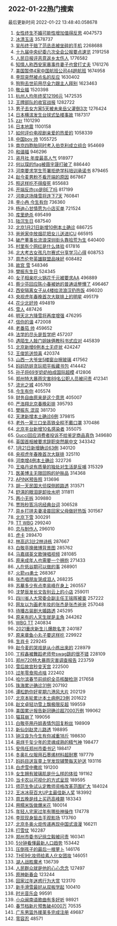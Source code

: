 ## 2022-01-22热门搜索 
最后更新时间 2022-01-22 13:48:40.058678 
1. [女性终生不婚可能性增加值得反思](https://s.weibo.com/weibo?q=%23%E5%A5%B3%E6%80%A7%E7%BB%88%E7%94%9F%E4%B8%8D%E5%A9%9A%E5%8F%AF%E8%83%BD%E6%80%A7%E5%A2%9E%E5%8A%A0%E5%80%BC%E5%BE%97%E5%8F%8D%E6%80%9D%23&Refer=top) 4047573
1. [冰清玉洁](https://s.weibo.com/weibo?q=%E5%86%B0%E6%B8%85%E7%8E%89%E6%B4%81&Refer=top) 3578737
1. [吴彤终于赔了范丞丞被坐碎的手机](https://s.weibo.com/weibo?q=%23%E5%90%B4%E5%BD%A4%E7%BB%88%E4%BA%8E%E8%B5%94%E4%BA%86%E8%8C%83%E4%B8%9E%E4%B8%9E%E8%A2%AB%E5%9D%90%E7%A2%8E%E7%9A%84%E6%89%8B%E6%9C%BA%23&Refer=top) 2268688
1. [十九届中央纪委六次全会公报要点速览](https://s.weibo.com/weibo?q=%23%E5%8D%81%E4%B9%9D%E5%B1%8A%E4%B8%AD%E5%A4%AE%E7%BA%AA%E5%A7%94%E5%85%AD%E6%AC%A1%E5%85%A8%E4%BC%9A%E5%85%AC%E6%8A%A5%E8%A6%81%E7%82%B9%E9%80%9F%E8%A7%88%23&Refer=top) 2191258
1. [人民日报评恶意返乡太伤人](https://s.weibo.com/weibo?q=%23%E4%BA%BA%E6%B0%91%E6%97%A5%E6%8A%A5%E8%AF%84%E6%81%B6%E6%84%8F%E8%BF%94%E4%B9%A1%E5%A4%AA%E4%BC%A4%E4%BA%BA%23&Refer=top) 1776582
1. [知情人称西安家暴事件妻子也曾打丈夫](https://s.weibo.com/weibo?q=%23%E7%9F%A5%E6%83%85%E4%BA%BA%E7%A7%B0%E8%A5%BF%E5%AE%89%E5%AE%B6%E6%9A%B4%E4%BA%8B%E4%BB%B6%E5%A6%BB%E5%AD%90%E4%B9%9F%E6%9B%BE%E6%89%93%E4%B8%88%E5%A4%AB%23&Refer=top) 1761276
1. [美国暂停4家中国航班公司44趟航班](https://s.weibo.com/weibo?q=%23%E7%BE%8E%E5%9B%BD%E6%9A%82%E5%81%9C4%E5%AE%B6%E4%B8%AD%E5%9B%BD%E8%88%AA%E7%8F%AD%E5%85%AC%E5%8F%B844%E8%B6%9F%E8%88%AA%E7%8F%AD%23&Refer=top) 1674958
1. [李现突然被点名的反应](https://s.weibo.com/weibo?q=%23%E6%9D%8E%E7%8E%B0%E7%AA%81%E7%84%B6%E8%A2%AB%E7%82%B9%E5%90%8D%E7%9A%84%E5%8F%8D%E5%BA%94%23&Refer=top) 1630402
1. [狗狗去世前用尽全力跟主人拜别](https://s.weibo.com/weibo?q=%23%E7%8B%97%E7%8B%97%E5%8E%BB%E4%B8%96%E5%89%8D%E7%94%A8%E5%B0%BD%E5%85%A8%E5%8A%9B%E8%B7%9F%E4%B8%BB%E4%BA%BA%E6%8B%9C%E5%88%AB%23&Refer=top) 1623463
1. [敬业福](https://s.weibo.com/weibo?q=%E6%95%AC%E4%B8%9A%E7%A6%8F&Refer=top) 1520398
1. [杭州人均年终奖12196元](https://s.weibo.com/weibo?q=%23%E6%9D%AD%E5%B7%9E%E4%BA%BA%E5%9D%87%E5%B9%B4%E7%BB%88%E5%A5%9612196%E5%85%83%23&Refer=top) 1472535
1. [王牌部队的收官战报](https://s.weibo.com/weibo?q=%23%E7%8E%8B%E7%89%8C%E9%83%A8%E9%98%9F%E7%9A%84%E6%94%B6%E5%AE%98%E6%88%98%E6%8A%A5%23&Refer=top) 1282722
1. [男子去女方家5天被未来岳父灌倒3次](https://s.weibo.com/weibo?q=%23%E7%94%B7%E5%AD%90%E5%8E%BB%E5%A5%B3%E6%96%B9%E5%AE%B65%E5%A4%A9%E8%A2%AB%E6%9C%AA%E6%9D%A5%E5%B2%B3%E7%88%B6%E7%81%8C%E5%80%923%E6%AC%A1%23&Refer=top) 1276424
1. [日本横滨发生台球式坠楼事故](https://s.weibo.com/weibo?q=%23%E6%97%A5%E6%9C%AC%E6%A8%AA%E6%BB%A8%E5%8F%91%E7%94%9F%E5%8F%B0%E7%90%83%E5%BC%8F%E5%9D%A0%E6%A5%BC%E4%BA%8B%E6%95%85%23&Refer=top) 1187317
1. [zzr](https://s.weibo.com/weibo?q=zzr&Refer=top) 1101290
1. [日本地震](https://s.weibo.com/weibo?q=%E6%97%A5%E6%9C%AC%E5%9C%B0%E9%9C%87&Refer=top) 1100158
1. [如何评价电视剧亲爱的热爱的](https://s.weibo.com/weibo?q=%23%E5%A6%82%E4%BD%95%E8%AF%84%E4%BB%B7%E7%94%B5%E8%A7%86%E5%89%A7%E4%BA%B2%E7%88%B1%E7%9A%84%E7%83%AD%E7%88%B1%E7%9A%84%23&Refer=top) 1058339
1. [中国boy 帅](https://s.weibo.com/weibo?q=%E4%B8%AD%E5%9B%BDboy%20%E5%B8%85&Refer=top) 1055725
1. [南京四胞胎同时考入伯克利成立组合](https://s.weibo.com/weibo?q=%23%E5%8D%97%E4%BA%AC%E5%9B%9B%E8%83%9E%E8%83%8E%E5%90%8C%E6%97%B6%E8%80%83%E5%85%A5%E4%BC%AF%E5%85%8B%E5%88%A9%E6%88%90%E7%AB%8B%E7%BB%84%E5%90%88%23&Refer=top) 954669
1. [和谐福](https://s.weibo.com/weibo?q=%E5%92%8C%E8%B0%90%E7%A6%8F&Refer=top) 946296
1. [盗月社 年度最高人气](https://s.weibo.com/weibo?q=%E7%9B%97%E6%9C%88%E7%A4%BE%20%E5%B9%B4%E5%BA%A6%E6%9C%80%E9%AB%98%E4%BA%BA%E6%B0%94&Refer=top) 918977
1. [何以琛的flag被聂宇晟打破了](https://s.weibo.com/weibo?q=%23%E4%BD%95%E4%BB%A5%E7%90%9B%E7%9A%84flag%E8%A2%AB%E8%81%82%E5%AE%87%E6%99%9F%E6%89%93%E7%A0%B4%E4%BA%86%23&Refer=top) 886440
1. [河南要求学生签署拒绝学科培训承诺书](https://s.weibo.com/weibo?q=%23%E6%B2%B3%E5%8D%97%E8%A6%81%E6%B1%82%E5%AD%A6%E7%94%9F%E7%AD%BE%E7%BD%B2%E6%8B%92%E7%BB%9D%E5%AD%A6%E7%A7%91%E5%9F%B9%E8%AE%AD%E6%89%BF%E8%AF%BA%E4%B9%A6%23&Refer=top) 879465
1. [赵今麦男粉不看开端的原因](https://s.weibo.com/weibo?q=%23%E8%B5%B5%E4%BB%8A%E9%BA%A6%E7%94%B7%E7%B2%89%E4%B8%8D%E7%9C%8B%E5%BC%80%E7%AB%AF%E7%9A%84%E5%8E%9F%E5%9B%A0%23&Refer=top) 867867
1. [照这样吃不得瘦死](https://s.weibo.com/weibo?q=%23%E7%85%A7%E8%BF%99%E6%A0%B7%E5%90%83%E4%B8%8D%E5%BE%97%E7%98%A6%E6%AD%BB%23&Refer=top) 855683
1. [开端反炸cp是BE了吗](https://s.weibo.com/weibo?q=%23%E5%BC%80%E7%AB%AF%E5%8F%8D%E7%82%B8cp%E6%98%AFBE%E4%BA%86%E5%90%97%23&Refer=top) 817199
1. [河南这场降雪将连下7天](https://s.weibo.com/weibo?q=%23%E6%B2%B3%E5%8D%97%E8%BF%99%E5%9C%BA%E9%99%8D%E9%9B%AA%E5%B0%86%E8%BF%9E%E4%B8%8B7%E5%A4%A9%23&Refer=top) 760841
1. [李小冉 今生有你](https://s.weibo.com/weibo?q=%E6%9D%8E%E5%B0%8F%E5%86%89%20%E4%BB%8A%E7%94%9F%E6%9C%89%E4%BD%A0&Refer=top) 736360
1. [杨迪心甘情愿为小店买单](https://s.weibo.com/weibo?q=%23%E6%9D%A8%E8%BF%AA%E5%BF%83%E7%94%98%E6%83%85%E6%84%BF%E4%B8%BA%E5%B0%8F%E5%BA%97%E4%B9%B0%E5%8D%95%23&Refer=top) 721524
1. [库里绝杀](https://s.weibo.com/weibo?q=%23%E5%BA%93%E9%87%8C%E7%BB%9D%E6%9D%80%23&Refer=top) 695499
1. [陆沉生日](https://s.weibo.com/weibo?q=%E9%99%86%E6%B2%89%E7%94%9F%E6%97%A5&Refer=top) 687540
1. [北京1月21日新增10例本土确诊](https://s.weibo.com/weibo?q=%23%E5%8C%97%E4%BA%AC1%E6%9C%8821%E6%97%A5%E6%96%B0%E5%A2%9E10%E4%BE%8B%E6%9C%AC%E5%9C%9F%E7%A1%AE%E8%AF%8A%23&Refer=top) 686725
1. [爸爸家中放烟花把女儿送进ICU](https://s.weibo.com/weibo?q=%23%E7%88%B8%E7%88%B8%E5%AE%B6%E4%B8%AD%E6%94%BE%E7%83%9F%E8%8A%B1%E6%8A%8A%E5%A5%B3%E5%84%BF%E9%80%81%E8%BF%9BICU%23&Refer=top) 665915
1. [破产董事长流浪深圳街头靠拾荒为生](https://s.weibo.com/weibo?q=%23%E7%A0%B4%E4%BA%A7%E8%91%A3%E4%BA%8B%E9%95%BF%E6%B5%81%E6%B5%AA%E6%B7%B1%E5%9C%B3%E8%A1%97%E5%A4%B4%E9%9D%A0%E6%8B%BE%E8%8D%92%E4%B8%BA%E7%94%9F%23&Refer=top) 640400
1. [村里有个网红是什么体验](https://s.weibo.com/weibo?q=%23%E6%9D%91%E9%87%8C%E6%9C%89%E4%B8%AA%E7%BD%91%E7%BA%A2%E6%98%AF%E4%BB%80%E4%B9%88%E4%BD%93%E9%AA%8C%23&Refer=top) 617816
1. [北大考古女孩凡尔赛式分享学习心得](https://s.weibo.com/weibo?q=%23%E5%8C%97%E5%A4%A7%E8%80%83%E5%8F%A4%E5%A5%B3%E5%AD%A9%E5%87%A1%E5%B0%94%E8%B5%9B%E5%BC%8F%E5%88%86%E4%BA%AB%E5%AD%A6%E4%B9%A0%E5%BF%83%E5%BE%97%23&Refer=top) 608753
1. [周杰伦夸英雄联盟品味好](https://s.weibo.com/weibo?q=%E5%91%A8%E6%9D%B0%E4%BC%A6%E5%A4%B8%E8%8B%B1%E9%9B%84%E8%81%94%E7%9B%9F%E5%93%81%E5%91%B3%E5%A5%BD&Refer=top) 608482
1. [故宫 雪](https://s.weibo.com/weibo?q=%E6%95%85%E5%AE%AB%20%E9%9B%AA&Refer=top) 548346
1. [樊振东生日](https://s.weibo.com/weibo?q=%E6%A8%8A%E6%8C%AF%E4%B8%9C%E7%94%9F%E6%97%A5&Refer=top) 524345
1. [女子相亲吃火锅花千元被要求AA](https://s.weibo.com/weibo?q=%23%E5%A5%B3%E5%AD%90%E7%9B%B8%E4%BA%B2%E5%90%83%E7%81%AB%E9%94%85%E8%8A%B1%E5%8D%83%E5%85%83%E8%A2%AB%E8%A6%81%E6%B1%82AA%23&Refer=top) 496889
1. [蔡少芬回应陈小春被她的普通话整懵了](https://s.weibo.com/weibo?q=%23%E8%94%A1%E5%B0%91%E8%8A%AC%E5%9B%9E%E5%BA%94%E9%99%88%E5%B0%8F%E6%98%A5%E8%A2%AB%E5%A5%B9%E7%9A%84%E6%99%AE%E9%80%9A%E8%AF%9D%E6%95%B4%E6%87%B5%E4%BA%86%23&Refer=top) 496467
1. [西安隔离女子从4楼给流浪汉扔热饭](https://s.weibo.com/weibo?q=%23%E8%A5%BF%E5%AE%89%E9%9A%94%E7%A6%BB%E5%A5%B3%E5%AD%90%E4%BB%8E4%E6%A5%BC%E7%BB%99%E6%B5%81%E6%B5%AA%E6%B1%89%E6%89%94%E7%83%AD%E9%A5%AD%23&Refer=top) 496020
1. [央视虎年春晚首次大联排上的明星](https://s.weibo.com/weibo?q=%23%E5%A4%AE%E8%A7%86%E8%99%8E%E5%B9%B4%E6%98%A5%E6%99%9A%E9%A6%96%E6%AC%A1%E5%A4%A7%E8%81%94%E6%8E%92%E4%B8%8A%E7%9A%84%E6%98%8E%E6%98%9F%23&Refer=top) 495179
1. [花少北好帅](https://s.weibo.com/weibo?q=%E8%8A%B1%E5%B0%91%E5%8C%97%E5%A5%BD%E5%B8%85&Refer=top) 494819
1. [雪人](https://s.weibo.com/weibo?q=%E9%9B%AA%E4%BA%BA&Refer=top) 487426
1. [明天北方降雪将再度增强](https://s.weibo.com/weibo?q=%23%E6%98%8E%E5%A4%A9%E5%8C%97%E6%96%B9%E9%99%8D%E9%9B%AA%E5%B0%86%E5%86%8D%E5%BA%A6%E5%A2%9E%E5%BC%BA%23&Refer=top) 476295
1. [信你的谐](https://s.weibo.com/weibo?q=%23%E4%BF%A1%E4%BD%A0%E7%9A%84%E8%B0%90%23&Refer=top) 472008
1. [老番茄 帅](https://s.weibo.com/weibo?q=%E8%80%81%E7%95%AA%E8%8C%84%20%E5%B8%85&Refer=top) 459652
1. [法学的尽头是哲学吧](https://s.weibo.com/weibo?q=%23%E6%B3%95%E5%AD%A6%E7%9A%84%E5%B0%BD%E5%A4%B4%E6%98%AF%E5%93%B2%E5%AD%A6%E5%90%A7%23&Refer=top) 457207
1. [遇陌生人敲门姐妹俩教科书式应对](https://s.weibo.com/weibo?q=%23%E9%81%87%E9%99%8C%E7%94%9F%E4%BA%BA%E6%95%B2%E9%97%A8%E5%A7%90%E5%A6%B9%E4%BF%A9%E6%95%99%E7%A7%91%E4%B9%A6%E5%BC%8F%E5%BA%94%E5%AF%B9%23&Refer=top) 445839
1. [北京新增6例本土无症状](https://s.weibo.com/weibo?q=%23%E5%8C%97%E4%BA%AC%E6%96%B0%E5%A2%9E6%E4%BE%8B%E6%9C%AC%E5%9C%9F%E6%97%A0%E7%97%87%E7%8A%B6%23&Refer=top) 424247
1. [王俊凯送惊喜](https://s.weibo.com/weibo?q=%E7%8E%8B%E4%BF%8A%E5%87%AF%E9%80%81%E6%83%8A%E5%96%9C&Refer=top) 420374
1. [山西一大爷坐5楼窗台擦玻璃](https://s.weibo.com/weibo?q=%23%E5%B1%B1%E8%A5%BF%E4%B8%80%E5%A4%A7%E7%88%B7%E5%9D%905%E6%A5%BC%E7%AA%97%E5%8F%B0%E6%93%A6%E7%8E%BB%E7%92%83%23&Refer=top) 417562
1. [妈妈防娃贪玩把平板藏书包](https://s.weibo.com/weibo?q=%23%E5%A6%88%E5%A6%88%E9%98%B2%E5%A8%83%E8%B4%AA%E7%8E%A9%E6%8A%8A%E5%B9%B3%E6%9D%BF%E8%97%8F%E4%B9%A6%E5%8C%85%23&Refer=top) 414442
1. [孙子将69岁奶奶拍成国际超模](https://s.weibo.com/weibo?q=%23%E5%AD%99%E5%AD%90%E5%B0%8669%E5%B2%81%E5%A5%B6%E5%A5%B6%E6%8B%8D%E6%88%90%E5%9B%BD%E9%99%85%E8%B6%85%E6%A8%A1%23&Refer=top) 412806
1. [郑州特大暴雨灾害89名公职人员被问责](https://s.weibo.com/weibo?q=%23%E9%83%91%E5%B7%9E%E7%89%B9%E5%A4%A7%E6%9A%B4%E9%9B%A8%E7%81%BE%E5%AE%B389%E5%90%8D%E5%85%AC%E8%81%8C%E4%BA%BA%E5%91%98%E8%A2%AB%E9%97%AE%E8%B4%A3%23&Refer=top) 412341
1. [流光之城](https://s.weibo.com/weibo?q=%E6%B5%81%E5%85%89%E4%B9%8B%E5%9F%8E&Refer=top) 405769
1. [今生有你](https://s.weibo.com/weibo?q=%E4%BB%8A%E7%94%9F%E6%9C%89%E4%BD%A0&Refer=top) 405574
1. [财务自由原来是这个意思](https://s.weibo.com/weibo?q=%23%E8%B4%A2%E5%8A%A1%E8%87%AA%E7%94%B1%E5%8E%9F%E6%9D%A5%E6%98%AF%E8%BF%99%E4%B8%AA%E6%84%8F%E6%80%9D%23&Refer=top) 405007
1. [严浩翔北京春晚彩排](https://s.weibo.com/weibo?q=%23%E4%B8%A5%E6%B5%A9%E7%BF%94%E5%8C%97%E4%BA%AC%E6%98%A5%E6%99%9A%E5%BD%A9%E6%8E%92%23&Refer=top) 395793
1. [樊振东 混双](https://s.weibo.com/weibo?q=%E6%A8%8A%E6%8C%AF%E4%B8%9C%20%E6%B7%B7%E5%8F%8C&Refer=top) 381730
1. [天津新增本土确诊6例](https://s.weibo.com/weibo?q=%23%E5%A4%A9%E6%B4%A5%E6%96%B0%E5%A2%9E%E6%9C%AC%E5%9C%9F%E7%A1%AE%E8%AF%8A6%E4%BE%8B%23&Refer=top) 379815
1. [老外一家三口坐高铁全程不戴口罩](https://s.weibo.com/weibo?q=%23%E8%80%81%E5%A4%96%E4%B8%80%E5%AE%B6%E4%B8%89%E5%8F%A3%E5%9D%90%E9%AB%98%E9%93%81%E5%85%A8%E7%A8%8B%E4%B8%8D%E6%88%B4%E5%8F%A3%E7%BD%A9%23&Refer=top) 370486
1. [北京丰台新增10名感染者](https://s.weibo.com/weibo?q=%23%E5%8C%97%E4%BA%AC%E4%B8%B0%E5%8F%B0%E6%96%B0%E5%A2%9E10%E5%90%8D%E6%84%9F%E6%9F%93%E8%80%85%23&Refer=top) 355075
1. [Gucci回应消费者投诉不给鉴定商品真伪](https://s.weibo.com/weibo?q=%23Gucci%E5%9B%9E%E5%BA%94%E6%B6%88%E8%B4%B9%E8%80%85%E6%8A%95%E8%AF%89%E4%B8%8D%E7%BB%99%E9%89%B4%E5%AE%9A%E5%95%86%E5%93%81%E7%9C%9F%E4%BC%AA%23&Refer=top) 349680
1. [英国首相被要求辞职突然飙中文](https://s.weibo.com/weibo?q=%23%E8%8B%B1%E5%9B%BD%E9%A6%96%E7%9B%B8%E8%A2%AB%E8%A6%81%E6%B1%82%E8%BE%9E%E8%81%8C%E7%AA%81%E7%84%B6%E9%A3%99%E4%B8%AD%E6%96%87%23&Refer=top) 343342
1. [1月21日新增确诊63例](https://s.weibo.com/weibo?q=%231%E6%9C%8821%E6%97%A5%E6%96%B0%E5%A2%9E%E7%A1%AE%E8%AF%8A63%E4%BE%8B%23&Refer=top) 340120
1. [央视虎年春晚首次大联排](https://s.weibo.com/weibo?q=%E5%A4%AE%E8%A7%86%E8%99%8E%E5%B9%B4%E6%98%A5%E6%99%9A%E9%A6%96%E6%AC%A1%E5%A4%A7%E8%81%94%E6%8E%92&Refer=top) 325110
1. [河南增4例本土确诊](https://s.weibo.com/weibo?q=%23%E6%B2%B3%E5%8D%97%E5%A2%9E4%E4%BE%8B%E6%9C%AC%E5%9C%9F%E7%A1%AE%E8%AF%8A%23&Refer=top) 322726
1. [王珞丹说有质量的独处对生活是反哺](https://s.weibo.com/weibo?q=%23%E7%8E%8B%E7%8F%9E%E4%B8%B9%E8%AF%B4%E6%9C%89%E8%B4%A8%E9%87%8F%E7%9A%84%E7%8B%AC%E5%A4%84%E5%AF%B9%E7%94%9F%E6%B4%BB%E6%98%AF%E5%8F%8D%E5%93%BA%23&Refer=top) 315329
1. [医美博主无限回购的护肤品](https://s.weibo.com/weibo?q=%E5%8C%BB%E7%BE%8E%E5%8D%9A%E4%B8%BB%E6%97%A0%E9%99%90%E5%9B%9E%E8%B4%AD%E7%9A%84%E6%8A%A4%E8%82%A4%E5%93%81&Refer=top) 314368
1. [APINK预告照](https://s.weibo.com/weibo?q=%23APINK%E9%A2%84%E5%91%8A%E7%85%A7%23&Refer=top) 313696
1. [胡一天民国大侦探侧颜路透](https://s.weibo.com/weibo?q=%23%E8%83%A1%E4%B8%80%E5%A4%A9%E6%B0%91%E5%9B%BD%E5%A4%A7%E4%BE%A6%E6%8E%A2%E4%BE%A7%E9%A2%9C%E8%B7%AF%E9%80%8F%23&Refer=top) 313571
1. [舒淇的眼泪是卸妆水吧](https://s.weibo.com/weibo?q=%23%E8%88%92%E6%B7%87%E7%9A%84%E7%9C%BC%E6%B3%AA%E6%98%AF%E5%8D%B8%E5%A6%86%E6%B0%B4%E5%90%A7%23&Refer=top) 311811
1. [两小无拆](https://s.weibo.com/weibo?q=%E4%B8%A4%E5%B0%8F%E6%97%A0%E6%8B%86&Refer=top) 309880
1. [贾玲秒答冯巩经典台词](https://s.weibo.com/weibo?q=%23%E8%B4%BE%E7%8E%B2%E7%A7%92%E7%AD%94%E5%86%AF%E5%B7%A9%E7%BB%8F%E5%85%B8%E5%8F%B0%E8%AF%8D%23&Refer=top) 306528
1. [异乡打拼夫妻凌晨回家父母做好热饭](https://s.weibo.com/weibo?q=%23%E5%BC%82%E4%B9%A1%E6%89%93%E6%8B%BC%E5%A4%AB%E5%A6%BB%E5%87%8C%E6%99%A8%E5%9B%9E%E5%AE%B6%E7%88%B6%E6%AF%8D%E5%81%9A%E5%A5%BD%E7%83%AD%E9%A5%AD%23&Refer=top) 301567
1. [北京下雪](https://s.weibo.com/weibo?q=%E5%8C%97%E4%BA%AC%E4%B8%8B%E9%9B%AA&Refer=top) 300291
1. [TT WBG](https://s.weibo.com/weibo?q=TT%20WBG&Refer=top) 299240
1. [恋与制作人](https://s.weibo.com/weibo?q=%E6%81%8B%E4%B8%8E%E5%88%B6%E4%BD%9C%E4%BA%BA&Refer=top) 296010
1. [虎卡](https://s.weibo.com/weibo?q=%E8%99%8E%E5%8D%A1&Refer=top) 289470
1. [林高远3比2林诗栋](https://s.weibo.com/weibo?q=%23%E6%9E%97%E9%AB%98%E8%BF%9C3%E6%AF%942%E6%9E%97%E8%AF%97%E6%A0%8B%23&Refer=top) 287667
1. [白敬亭换微博背景图](https://s.weibo.com/weibo?q=%23%E7%99%BD%E6%95%AC%E4%BA%AD%E6%8D%A2%E5%BE%AE%E5%8D%9A%E8%83%8C%E6%99%AF%E5%9B%BE%23&Refer=top) 285762
1. [马嘉祺英文歌弹唱视频](https://s.weibo.com/weibo?q=%23%E9%A9%AC%E5%98%89%E7%A5%BA%E8%8B%B1%E6%96%87%E6%AD%8C%E5%BC%B9%E5%94%B1%E8%A7%86%E9%A2%91%23&Refer=top) 281085
1. [原来成年人也需要一个拥抱](https://s.weibo.com/weibo?q=%23%E5%8E%9F%E6%9D%A5%E6%88%90%E5%B9%B4%E4%BA%BA%E4%B9%9F%E9%9C%80%E8%A6%81%E4%B8%80%E4%B8%AA%E6%8B%A5%E6%8A%B1%23&Refer=top) 271433
1. [人在低谷期可以做的事](https://s.weibo.com/weibo?q=%23%E4%BA%BA%E5%9C%A8%E4%BD%8E%E8%B0%B7%E6%9C%9F%E5%8F%AF%E4%BB%A5%E5%81%9A%E7%9A%84%E4%BA%8B%23&Refer=top) 268901
1. [火箭vs勇士](https://s.weibo.com/weibo?q=%23%E7%81%AB%E7%AE%ADvs%E5%8B%87%E5%A3%AB%23&Refer=top) 268367
1. [张杰唱朋友哭成泪人](https://s.weibo.com/weibo?q=%23%E5%BC%A0%E6%9D%B0%E5%94%B1%E6%9C%8B%E5%8F%8B%E5%93%AD%E6%88%90%E6%B3%AA%E4%BA%BA%23&Refer=top) 268235
1. [苏摹多少有点李易峰在身上](https://s.weibo.com/weibo?q=%23%E8%8B%8F%E6%91%B9%E5%A4%9A%E5%B0%91%E6%9C%89%E7%82%B9%E6%9D%8E%E6%98%93%E5%B3%B0%E5%9C%A8%E8%BA%AB%E4%B8%8A%23&Refer=top) 260557
1. [沈梦辰发长文告别云上的小店](https://s.weibo.com/weibo?q=%23%E6%B2%88%E6%A2%A6%E8%BE%B0%E5%8F%91%E9%95%BF%E6%96%87%E5%91%8A%E5%88%AB%E4%BA%91%E4%B8%8A%E7%9A%84%E5%B0%8F%E5%BA%97%23&Refer=top) 259011
1. [四川省人大常委会副主任王铭晖被查](https://s.weibo.com/weibo?q=%E5%9B%9B%E5%B7%9D%E7%9C%81%E4%BA%BA%E5%A4%A7%E5%B8%B8%E5%A7%94%E4%BC%9A%E5%89%AF%E4%B8%BB%E4%BB%BB%E7%8E%8B%E9%93%AD%E6%99%96%E8%A2%AB%E6%9F%A5&Refer=top) 257222
1. [网友以为画老年妆的张杰是张杰爸爸](https://s.weibo.com/weibo?q=%23%E7%BD%91%E5%8F%8B%E4%BB%A5%E4%B8%BA%E7%94%BB%E8%80%81%E5%B9%B4%E5%A6%86%E7%9A%84%E5%BC%A0%E6%9D%B0%E6%98%AF%E5%BC%A0%E6%9D%B0%E7%88%B8%E7%88%B8%23&Refer=top) 257048
1. [待播古装剧大婚路透](https://s.weibo.com/weibo?q=%23%E5%BE%85%E6%92%AD%E5%8F%A4%E8%A3%85%E5%89%A7%E5%A4%A7%E5%A9%9A%E8%B7%AF%E9%80%8F%23&Refer=top) 245295
1. [原来有的人天生就是主角](https://s.weibo.com/weibo?q=%23%E5%8E%9F%E6%9D%A5%E6%9C%89%E7%9A%84%E4%BA%BA%E5%A4%A9%E7%94%9F%E5%B0%B1%E6%98%AF%E4%B8%BB%E8%A7%92%23&Refer=top) 244262
1. [WBG TT](https://s.weibo.com/weibo?q=WBG%20TT&Refer=top) 240834
1. [2021重庆新生儿爆款名字](https://s.weibo.com/weibo?q=%232021%E9%87%8D%E5%BA%86%E6%96%B0%E7%94%9F%E5%84%BF%E7%88%86%E6%AC%BE%E5%90%8D%E5%AD%97%23&Refer=top) 240187
1. [原来章鱼小丸子要这样吃](https://s.weibo.com/weibo?q=%23%E5%8E%9F%E6%9D%A5%E7%AB%A0%E9%B1%BC%E5%B0%8F%E4%B8%B8%E5%AD%90%E8%A6%81%E8%BF%99%E6%A0%B7%E5%90%83%23&Refer=top) 229922
1. [生肖卡](https://s.weibo.com/weibo?q=%23%E7%94%9F%E8%82%96%E5%8D%A1%23&Refer=top) 229245
1. [赵今麦的哭戏是从小练出来的](https://s.weibo.com/weibo?q=%23%E8%B5%B5%E4%BB%8A%E9%BA%A6%E7%9A%84%E5%93%AD%E6%88%8F%E6%98%AF%E4%BB%8E%E5%B0%8F%E7%BB%83%E5%87%BA%E6%9D%A5%E7%9A%84%23&Refer=top) 228979
1. [丁程鑫被舞蹈老师夸swag跳的很不错](https://s.weibo.com/weibo?q=%23%E4%B8%81%E7%A8%8B%E9%91%AB%E8%A2%AB%E8%88%9E%E8%B9%88%E8%80%81%E5%B8%88%E5%A4%B8swag%E8%B7%B3%E7%9A%84%E5%BE%88%E4%B8%8D%E9%94%99%23&Refer=top) 228109
1. [郑州720特大暴雨灾害调查报告](https://s.weibo.com/weibo?q=%23%E9%83%91%E5%B7%9E720%E7%89%B9%E5%A4%A7%E6%9A%B4%E9%9B%A8%E7%81%BE%E5%AE%B3%E8%B0%83%E6%9F%A5%E6%8A%A5%E5%91%8A%23&Refer=top) 223759
1. [雪后故宫秒变天宫](https://s.weibo.com/weibo?q=%23%E9%9B%AA%E5%90%8E%E6%95%85%E5%AE%AB%E7%A7%92%E5%8F%98%E5%A4%A9%E5%AE%AB%23&Refer=top) 222500
1. [过年零食囤点啥](https://s.weibo.com/weibo?q=%23%E8%BF%87%E5%B9%B4%E9%9B%B6%E9%A3%9F%E5%9B%A4%E7%82%B9%E5%95%A5%23&Refer=top) 222402
1. [哈尔滨春节前组织全员核酸检测](https://s.weibo.com/weibo?q=%23%E5%93%88%E5%B0%94%E6%BB%A8%E6%98%A5%E8%8A%82%E5%89%8D%E7%BB%84%E7%BB%87%E5%85%A8%E5%91%98%E6%A0%B8%E9%85%B8%E6%A3%80%E6%B5%8B%23&Refer=top) 217658
1. [珠海累计确诊31例](https://s.weibo.com/weibo?q=%23%E7%8F%A0%E6%B5%B7%E7%B4%AF%E8%AE%A1%E7%A1%AE%E8%AF%8A31%E4%BE%8B%23&Refer=top) 207192
1. [谭松韵你好星期六港风大片](https://s.weibo.com/weibo?q=%23%E8%B0%AD%E6%9D%BE%E9%9F%B5%E4%BD%A0%E5%A5%BD%E6%98%9F%E6%9C%9F%E5%85%AD%E6%B8%AF%E9%A3%8E%E5%A4%A7%E7%89%87%23&Refer=top) 202129
1. [北京本轮累计本土病例23例](https://s.weibo.com/weibo?q=%23%E5%8C%97%E4%BA%AC%E6%9C%AC%E8%BD%AE%E7%B4%AF%E8%AE%A1%E6%9C%AC%E5%9C%9F%E7%97%85%E4%BE%8B23%E4%BE%8B%23&Refer=top) 201622
1. [赵文卓轻功雪上飘极限反超](https://s.weibo.com/weibo?q=%23%E8%B5%B5%E6%96%87%E5%8D%93%E8%BD%BB%E5%8A%9F%E9%9B%AA%E4%B8%8A%E9%A3%98%E6%9E%81%E9%99%90%E5%8F%8D%E8%B6%85%23&Refer=top) 199559
1. [美国累计报告新冠确诊超7000万例](https://s.weibo.com/weibo?q=%23%E7%BE%8E%E5%9B%BD%E7%B4%AF%E8%AE%A1%E6%8A%A5%E5%91%8A%E6%96%B0%E5%86%A0%E7%A1%AE%E8%AF%8A%E8%B6%857000%E4%B8%87%E4%BE%8B%23&Refer=top) 199062
1. [猫耳崩了](https://s.weibo.com/weibo?q=%E7%8C%AB%E8%80%B3%E5%B4%A9%E4%BA%86&Refer=top) 199056
1. [白敬亭用丹姐表情包回复粉丝](https://s.weibo.com/weibo?q=%23%E7%99%BD%E6%95%AC%E4%BA%AD%E7%94%A8%E4%B8%B9%E5%A7%90%E8%A1%A8%E6%83%85%E5%8C%85%E5%9B%9E%E5%A4%8D%E7%B2%89%E4%B8%9D%23&Refer=top) 198909
1. [新仙剑赵灵儿路透](https://s.weibo.com/weibo?q=%23%E6%96%B0%E4%BB%99%E5%89%91%E8%B5%B5%E7%81%B5%E5%84%BF%E8%B7%AF%E9%80%8F%23&Refer=top) 198895
1. [钟汉良为今生有你减重18斤](https://s.weibo.com/weibo?q=%23%E9%92%9F%E6%B1%89%E8%89%AF%E4%B8%BA%E4%BB%8A%E7%94%9F%E6%9C%89%E4%BD%A0%E5%87%8F%E9%87%8D18%E6%96%A4%23&Refer=top) 198630
1. [易烊千玺少年的灵魂成熟的精气神](https://s.weibo.com/weibo?q=%23%E6%98%93%E7%83%8A%E5%8D%83%E7%8E%BA%E5%B0%91%E5%B9%B4%E7%9A%84%E7%81%B5%E9%AD%82%E6%88%90%E7%86%9F%E7%9A%84%E7%B2%BE%E6%B0%94%E7%A5%9E%23&Refer=top) 198477
1. [安伟任郑州市委书记](https://s.weibo.com/weibo?q=%23%E5%AE%89%E4%BC%9F%E4%BB%BB%E9%83%91%E5%B7%9E%E5%B8%82%E5%A7%94%E4%B9%A6%E8%AE%B0%23&Refer=top) 198417
1. [冬奥礼仪服用石墨烯材料超耐寒](https://s.weibo.com/weibo?q=%23%E5%86%AC%E5%A5%A5%E7%A4%BC%E4%BB%AA%E6%9C%8D%E7%94%A8%E7%9F%B3%E5%A2%A8%E7%83%AF%E6%9D%90%E6%96%99%E8%B6%85%E8%80%90%E5%AF%92%23&Refer=top) 197779
1. [妈妈目送盲童上学发现辅警每天护送](https://s.weibo.com/weibo?q=%23%E5%A6%88%E5%A6%88%E7%9B%AE%E9%80%81%E7%9B%B2%E7%AB%A5%E4%B8%8A%E5%AD%A6%E5%8F%91%E7%8E%B0%E8%BE%85%E8%AD%A6%E6%AF%8F%E5%A4%A9%E6%8A%A4%E9%80%81%23&Refer=top) 193116
1. [白虎雪中撒欢](https://s.weibo.com/weibo?q=%23%E7%99%BD%E8%99%8E%E9%9B%AA%E4%B8%AD%E6%92%92%E6%AC%A2%23&Refer=top) 191200
1. [女生拥有玻璃肌是什么样的体验](https://s.weibo.com/weibo?q=%23%E5%A5%B3%E7%94%9F%E6%8B%A5%E6%9C%89%E7%8E%BB%E7%92%83%E8%82%8C%E6%98%AF%E4%BB%80%E4%B9%88%E6%A0%B7%E7%9A%84%E4%BD%93%E9%AA%8C%23&Refer=top) 191162
1. [当卡农以可视化的方式呈现](https://s.weibo.com/weibo?q=%23%E5%BD%93%E5%8D%A1%E5%86%9C%E4%BB%A5%E5%8F%AF%E8%A7%86%E5%8C%96%E7%9A%84%E6%96%B9%E5%BC%8F%E5%91%88%E7%8E%B0%23&Refer=top) 189595
1. [师范生免试认定教师资格改革范围扩大](https://s.weibo.com/weibo?q=%23%E5%B8%88%E8%8C%83%E7%94%9F%E5%85%8D%E8%AF%95%E8%AE%A4%E5%AE%9A%E6%95%99%E5%B8%88%E8%B5%84%E6%A0%BC%E6%94%B9%E9%9D%A9%E8%8C%83%E5%9B%B4%E6%89%A9%E5%A4%A7%23&Refer=top) 184024
1. [王冰冰获百大UP主最佳新人奖](https://s.weibo.com/weibo?q=%23%E7%8E%8B%E5%86%B0%E5%86%B0%E8%8E%B7%E7%99%BE%E5%A4%A7UP%E4%B8%BB%E6%9C%80%E4%BD%B3%E6%96%B0%E4%BA%BA%E5%A5%96%23&Refer=top) 183992
1. [周五晚是线上买药高峰期](https://s.weibo.com/weibo?q=%23%E5%91%A8%E4%BA%94%E6%99%9A%E6%98%AF%E7%BA%BF%E4%B8%8A%E4%B9%B0%E8%8D%AF%E9%AB%98%E5%B3%B0%E6%9C%9F%23&Refer=top) 183343
1. [用糯米饭做爆米花](https://s.weibo.com/weibo?q=%E7%94%A8%E7%B3%AF%E7%B1%B3%E9%A5%AD%E5%81%9A%E7%88%86%E7%B1%B3%E8%8A%B1&Refer=top) 180014
1. [年轻人宅家过年有哪些神操作](https://s.weibo.com/weibo?q=%23%E5%B9%B4%E8%BD%BB%E4%BA%BA%E5%AE%85%E5%AE%B6%E8%BF%87%E5%B9%B4%E6%9C%89%E5%93%AA%E4%BA%9B%E7%A5%9E%E6%93%8D%E4%BD%9C%23&Refer=top) 174778
1. [李现现身狙击手观影场](https://s.weibo.com/weibo?q=%23%E6%9D%8E%E7%8E%B0%E7%8E%B0%E8%BA%AB%E7%8B%99%E5%87%BB%E6%89%8B%E8%A7%82%E5%BD%B1%E5%9C%BA%23&Refer=top) 173760
1. [北京冬奥火炬传递再现中国式浪漫](https://s.weibo.com/weibo?q=%23%E5%8C%97%E4%BA%AC%E5%86%AC%E5%A5%A5%E7%81%AB%E7%82%AC%E4%BC%A0%E9%80%92%E5%86%8D%E7%8E%B0%E4%B8%AD%E5%9B%BD%E5%BC%8F%E6%B5%AA%E6%BC%AB%23&Refer=top) 166211
1. [打雪仗](https://s.weibo.com/weibo?q=%E6%89%93%E9%9B%AA%E4%BB%97&Refer=top) 162287
1. [郑州市委书记徐立毅被问责](https://s.weibo.com/weibo?q=%23%E9%83%91%E5%B7%9E%E5%B8%82%E5%A7%94%E4%B9%A6%E8%AE%B0%E5%BE%90%E7%AB%8B%E6%AF%85%E8%A2%AB%E9%97%AE%E8%B4%A3%23&Refer=top) 160341
1. [5分钟看懂最新人口趋势](https://s.weibo.com/weibo?q=%235%E5%88%86%E9%92%9F%E7%9C%8B%E6%87%82%E6%9C%80%E6%96%B0%E4%BA%BA%E5%8F%A3%E8%B6%8B%E5%8A%BF%23&Refer=top) 153442
1. [压倒孩子的最后一根萝卜](https://s.weibo.com/weibo?q=%23%E5%8E%8B%E5%80%92%E5%AD%A9%E5%AD%90%E7%9A%84%E6%9C%80%E5%90%8E%E4%B8%80%E6%A0%B9%E8%90%9D%E5%8D%9C%23&Refer=top) 146176
1. [THE9化妆师给素人化女团妆](https://s.weibo.com/weibo?q=%23THE9%E5%8C%96%E5%A6%86%E5%B8%88%E7%BB%99%E7%B4%A0%E4%BA%BA%E5%8C%96%E5%A5%B3%E5%9B%A2%E5%A6%86%23&Refer=top) 146051
1. [湖人战胜魔术](https://s.weibo.com/weibo?q=%23%E6%B9%96%E4%BA%BA%E6%88%98%E8%83%9C%E9%AD%94%E6%9C%AF%23&Refer=top) 136739
1. [人民群众就是他的心心念念](https://s.weibo.com/weibo?q=%23%E4%BA%BA%E6%B0%91%E7%BE%A4%E4%BC%97%E5%B0%B1%E6%98%AF%E4%BB%96%E7%9A%84%E5%BF%83%E5%BF%83%E5%BF%B5%E5%BF%B5%23&Refer=top) 127497
1. [原神新春会](https://s.weibo.com/weibo?q=%E5%8E%9F%E7%A5%9E%E6%96%B0%E6%98%A5%E4%BC%9A&Refer=top) 123244
1. [回家过年迷惑行为大赏](https://s.weibo.com/weibo?q=%23%E5%9B%9E%E5%AE%B6%E8%BF%87%E5%B9%B4%E8%BF%B7%E6%83%91%E8%A1%8C%E4%B8%BA%E5%A4%A7%E8%B5%8F%23&Refer=top) 123170
1. [新手滑雪最好从双板学起](https://s.weibo.com/weibo?q=%23%E6%96%B0%E6%89%8B%E6%BB%91%E9%9B%AA%E6%9C%80%E5%A5%BD%E4%BB%8E%E5%8F%8C%E6%9D%BF%E5%AD%A6%E8%B5%B7%23&Refer=top) 100410
1. [时光音乐会](https://s.weibo.com/weibo?q=%E6%97%B6%E5%85%89%E9%9F%B3%E4%B9%90%E4%BC%9A&Refer=top) 99591
1. [小众闽南语歌曲有多好听](https://s.weibo.com/weibo?q=%23%E5%B0%8F%E4%BC%97%E9%97%BD%E5%8D%97%E8%AF%AD%E6%AD%8C%E6%9B%B2%E6%9C%89%E5%A4%9A%E5%A5%BD%E5%90%AC%23&Refer=top) 98921
1. [春节档新片预售破4000万](https://s.weibo.com/weibo?q=%23%E6%98%A5%E8%8A%82%E6%A1%A3%E6%96%B0%E7%89%87%E9%A2%84%E5%94%AE%E7%A0%B44000%E4%B8%87%23&Refer=top) 70535
1. [广东男篮外援莱多完成注册](https://s.weibo.com/weibo?q=%23%E5%B9%BF%E4%B8%9C%E7%94%B7%E7%AF%AE%E5%A4%96%E6%8F%B4%E8%8E%B1%E5%A4%9A%E5%AE%8C%E6%88%90%E6%B3%A8%E5%86%8C%23&Refer=top) 49687
1. [零容忍](https://s.weibo.com/weibo?q=%E9%9B%B6%E5%AE%B9%E5%BF%8D&Refer=top) 48571

